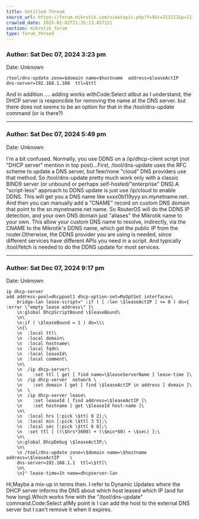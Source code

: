 ```yaml
---
title: Untitled Thread
source_url: https://forum.mikrotik.com/viewtopic.php?f=9&t=213111&p=1113659#p1113659
crawled_date: 2025-02-02T21:35:13.457121
section: mikrotik_forum
type: forum_thread
---
```


### Author: Sat Dec 07, 2024 3:23 pm
Date: Unknown

```
/tool/dns-update zone=$domain name=$hostname  address=$leaseActIP    dns-server=192.168.1.100  ttl=$ttl
```

And in addition .... adding works withCode:Select allbut as I understand, the DHCP server is responcible for removing the name at the DNS server. but there does not seems to be an option for that in the /tool/dns-update command (or is there?)


---
### Author: Sat Dec 07, 2024 5:49 pm
Date: Unknown

I'm a bit confused.  Normally, you use DDNS on a /ip/dhcp-client script (not "DHCP server" mention in top post)...First, /tool/dns-update uses the RFC scheme to update a DNS server, but few/none "cloud" DNS providers use that method.  So /tool/dns-update pretty much work only with a classic BIND9 server (or unbound or perhaps self-hosted/"enterprise" DNS).A "script-less" approach to DDNS update is just use /ip/cloud to enable DDNS.  This will get you a DNS name like xxxx0b119yyy.sn.mynetname.net.  And then you can manually add a "CNAME" record on custom DNS domain that point to the sn.mynetname.net name.  So RouterOS will do the DDNS IP detection, and your own DNS domain just "aliases" the Mikrotik name to your own.  This allow your custom DNS name to resolve, indirectly, via the CNAME to the Mikrotik's DDNS name, which get the public IP from the router.Otherwise, the DDNS provider you are using is needed, since different services have different APIs you need in a script.  And typically /tool/fetch is needed to do the DDNS update for most services.


---
### Author: Sat Dec 07, 2024 9:17 pm
Date: Unknown

```
ip dhcp-server
add address-pool=dhcppool1 dhcp-option-set=MyOptSet interface=\
    bridge-lan lease-script=" :if ( [ :len \$leaseActIP ] <= 0 ) do={ :error \"empty lease address\" }\
    \n:global DhcpScriptBound \$leaseBound\
    \n\
    \n:if ( \$leaseBound = 1 ) do=\\\
    \n{\
    \n  :local ttl\
    \n  :local domain\
    \n  :local hostname\
    \n  :local fqdn\
    \n  :local leaseId\
    \n  :local comment\
    \n\
    \n  /ip dhcp-server\
    \n    :set ttl [ get [ find name=\$leaseServerName ] lease-time ]\
    \n  /ip dhcp-server  network \
    \n    :set domain [ get [ find \$leaseActIP in address ] domain ]\
    \n  \
    \n  /ip dhcp-server lease\
    \n    :set leaseId [ find address=\$leaseActIP ]\
    \n    :set hostname [ get \$leaseId host-name ]\
    \n\
    \n  :local hrs [:pick \$ttl 0 2];\
    \n  :local min [:pick \$ttl 3 5];\
    \n  :local sec [:pick \$ttl 6 8];\
    \n  :set ttl [ ((\$hrs*3600) + (\$min*60) + \$sec) ];\
    \n\
    \n:global DhcpDebug \$leaseActIP;\
    \n\
    \n /tool/dns-update zone=\$domain name=\$hostname  address=\$leaseActIP    \
    dns-server=192.168.1.1  ttl=\$ttl\
    \n\
    \n}" lease-time=1h name=dhcpserver-lan
```

Hi,Maybe a mix-up in terms then. I refer to Dynamic Updates where the DHCP server informs the DNS about which host leased which IP (and for how long).Which works fine with the "/tool/dns-update" command.Code:Select allMy point is I can add the host to the external DNS server but I can't remove it when it expires.

